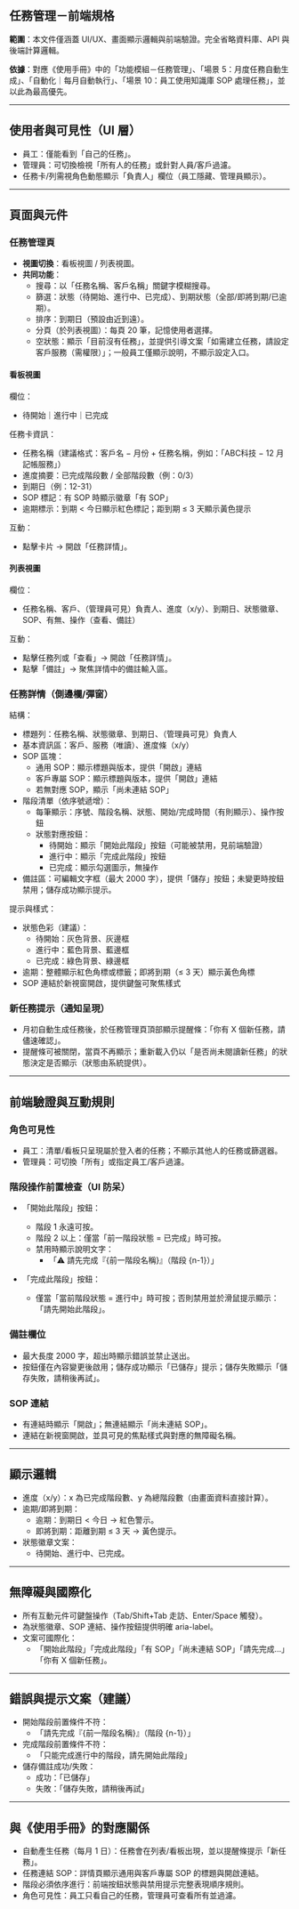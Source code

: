 ## 任務管理－前端規格

**範圍**：本文件僅涵蓋 UI/UX、畫面顯示邏輯與前端驗證。完全省略資料庫、API 與後端計算邏輯。

**依據**：對應《使用手冊》中的「功能模組－任務管理」、「場景 5：月度任務自動生成」、「自動化｜每月自動執行」、「場景 10：員工使用知識庫 SOP 處理任務」，並以此為最高優先。

---

## 使用者與可見性（UI 層）

- 員工：僅能看到「自己的任務」。
- 管理員：可切換檢視「所有人的任務」或針對人員/客戶過濾。
- 任務卡/列需視角色動態顯示「負責人」欄位（員工隱藏、管理員顯示）。

---

## 頁面與元件

### 任務管理頁

- **視圖切換**：看板視圖 / 列表視圖。
- **共同功能**：
  - 搜尋：以「任務名稱、客戶名稱」關鍵字模糊搜尋。
  - 篩選：狀態（待開始、進行中、已完成）、到期狀態（全部/即將到期/已逾期）。
  - 排序：到期日（預設由近到遠）。
  - 分頁（於列表視圖）：每頁 20 筆，記憶使用者選擇。
  - 空狀態：顯示「目前沒有任務」，並提供引導文案「如需建立任務，請設定客戶服務（需權限）」；一般員工僅顯示說明，不顯示設定入口。

#### 看板視圖

欄位：
- 待開始｜進行中｜已完成

任務卡資訊：
- 任務名稱（建議格式：客戶名 − 月份 + 任務名稱，例如：「ABC科技 − 12 月記帳服務」）
- 進度摘要：已完成階段數 / 全部階段數（例：0/3）
- 到期日（例：12-31）
- SOP 標記：有 SOP 時顯示徽章「有 SOP」
- 逾期標示：到期 < 今日顯示紅色標記；距到期 ≤ 3 天顯示黃色提示

互動：
- 點擊卡片 → 開啟「任務詳情」。

#### 列表視圖

欄位：
- 任務名稱、客戶、（管理員可見）負責人、進度（x/y）、到期日、狀態徽章、SOP、有無、操作（查看、備註）

互動：
- 點擊任務列或「查看」→ 開啟「任務詳情」。
- 點擊「備註」→ 聚焦詳情中的備註輸入區。

### 任務詳情（側邊欄/彈窗）

結構：
- 標題列：任務名稱、狀態徽章、到期日、（管理員可見）負責人
- 基本資訊區：客戶、服務（唯讀）、進度條（x/y）
- SOP 區塊：
  - 通用 SOP：顯示標題與版本，提供「開啟」連結
  - 客戶專屬 SOP：顯示標題與版本，提供「開啟」連結
  - 若無對應 SOP，顯示「尚未連結 SOP」
- 階段清單（依序號遞增）：
  - 每筆顯示：序號、階段名稱、狀態、開始/完成時間（有則顯示）、操作按鈕
  - 狀態對應按鈕：
    - 待開始：顯示「開始此階段」按鈕（可能被禁用，見前端驗證）
    - 進行中：顯示「完成此階段」按鈕
    - 已完成：顯示勾選圖示，無操作
- 備註區：可編輯文字框（最大 2000 字），提供「儲存」按鈕；未變更時按鈕禁用；儲存成功顯示提示。

提示與樣式：
- 狀態色彩（建議）：
  - 待開始：灰色背景、灰邊框
  - 進行中：藍色背景、藍邊框
  - 已完成：綠色背景、綠邊框
- 逾期：整體顯示紅色角標或標籤；即將到期（≤ 3 天）顯示黃色角標
- SOP 連結於新視窗開啟，提供鍵盤可聚焦樣式

### 新任務提示（通知呈現）

- 月初自動生成任務後，於任務管理頁頂部顯示提醒條：「你有 X 個新任務，請儘速確認」。
- 提醒條可被關閉，當頁不再顯示；重新載入仍以「是否尚未閱讀新任務」的狀態決定是否顯示（狀態由系統提供）。

---

## 前端驗證與互動規則

### 角色可見性

- 員工：清單/看板只呈現屬於登入者的任務；不顯示其他人的任務或篩選器。
- 管理員：可切換「所有」或指定員工/客戶過濾。

### 階段操作前置檢查（UI 防呆）

- 「開始此階段」按鈕：
  - 階段 1 永遠可按。
  - 階段 2 以上：僅當「前一階段狀態 = 已完成」時可按。
  - 禁用時顯示說明文字：
    - 「⚠️ 請先完成『{前一階段名稱}』（階段 {n-1}）」

- 「完成此階段」按鈕：
  - 僅當「當前階段狀態 = 進行中」時可按；否則禁用並於滑鼠提示顯示：「請先開始此階段」。

### 備註欄位

- 最大長度 2000 字，超出時顯示錯誤並禁止送出。
- 按鈕僅在內容變更後啟用；儲存成功顯示「已儲存」提示；儲存失敗顯示「儲存失敗，請稍後再試」。

### SOP 連結

- 有連結時顯示「開啟」；無連結顯示「尚未連結 SOP」。
- 連結在新視窗開啟，並具可見的焦點樣式與對應的無障礙名稱。

---

## 顯示邏輯

- 進度（x/y）：x 為已完成階段數、y 為總階段數（由畫面資料直接計算）。
- 逾期/即將到期：
  - 逾期：到期日 < 今日 → 紅色警示。
  - 即將到期：距離到期 ≤ 3 天 → 黃色提示。
- 狀態徽章文案：
  - 待開始、進行中、已完成。

---

## 無障礙與國際化

- 所有互動元件可鍵盤操作（Tab/Shift+Tab 走訪、Enter/Space 觸發）。
- 為狀態徽章、SOP 連結、操作按鈕提供明確 aria-label。
- 文案可國際化：
  - 「開始此階段」「完成此階段」「有 SOP」「尚未連結 SOP」「請先完成…」「你有 X 個新任務」。

---

## 錯誤與提示文案（建議）

- 開始階段前置條件不符：
  - 「請先完成『{前一階段名稱}』（階段 {n-1}）」
- 完成階段前置條件不符：
  - 「只能完成進行中的階段，請先開始此階段」
- 儲存備註成功/失敗：
  - 成功：「已儲存」
  - 失敗：「儲存失敗，請稍後再試」

---

## 與《使用手冊》的對應關係

- 自動產生任務（每月 1 日）：任務會在列表/看板出現，並以提醒條提示「新任務」。
- 任務連結 SOP：詳情頁顯示通用與客戶專屬 SOP 的標題與開啟連結。
- 階段必須依序進行：前端按鈕狀態與禁用提示完整表現順序規則。
- 角色可見性：員工只看自己的任務，管理員可查看所有並過濾。



